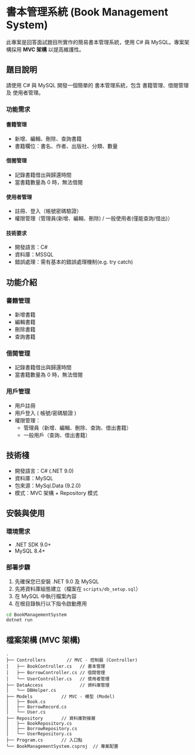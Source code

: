 # 書本管理系統 (Book Management System)

此專案是回答面試題目所實作的簡易書本管理系統，使用 C# 與 MySQL。專案架構採用 **MVC 架構** 以提高維護性。

## 題目說明

請使用 C# 與 MySQL 開發一個簡單的 書本管理系統，包含 書籍管理、借閱管理 及 使用者管理。

### 功能需求

#### 書籍管理
* 新增、編輯、刪除、查詢書籍
* 書籍欄位：書名、作者、出版社、分類、數量

#### 借閱管理
* 記錄書籍借出與歸還時間
* 當書籍數量為 0 時，無法借閱

#### 使用者管理
* 註冊、登入（帳號密碼驗證）
* 權限管理（管理員(新增、編輯、刪除) / 一般使用者(僅能查詢/借出)）
  
#### 技術要求
* 開發語言：C#
* 資料庫：MSSQL
* 錯誤處理：需有基本的錯誤處理機制(e.g. try catch)

## 功能介紹

### 書籍管理

- 新增書籍
- 編輯書籍
- 刪除書籍
- 查詢書籍

### 借閱管理

- 記錄書籍借出與歸還時間
- 當書籍數量為 0 時，無法借閱

### 用戶管理

- 用戶註冊
- 用戶登入 ( 帳號/密碼驗證 )
- 權限管理：
  - 管理員（新增、編輯、刪除、查詢、借出書籍）
  - 一般用戶（查詢、借出書籍）

## 技術棧

- 開發語言：C# (.NET 9.0)
- 資料庫：MySQL
- 包來源：MySql.Data (9.2.0)
- 模式：MVC 架構 + Repository 模式

## 安裝與使用

### 環境需求

- .NET SDK 9.0+
- MySQL 8.4+

### 部署步驟

1. 先確保您已安裝 .NET 9.0 及 MySQL
2. 先將資料庫組態建立（檔案在 `scripts/db_setup.sql`）
3. 在 MySQL 中執行檔案內容
4. 在根目錄執行以下指令啟動應用

```sh
cd BookManagementSystem
dotnet run
```

## 檔案架構 (MVC 架構)

```
.
├── Controllers        // MVC - 控制器 (Controller)
│   ├── BookController.cs   // 書本管理
│   ├── BorrowController.cs // 借閱管理
│   └── UserController.cs   // 使用者管理
├── DataAccess              // 資料庫管理
│   └── DBHelper.cs
├── Models           // MVC - 模型 (Model)
│   ├── Book.cs
│   ├── BorrowRecord.cs
│   └── User.cs
├── Repository       // 資料庫對接層
│   ├── BookRepository.cs
│   ├── BorrowRepository.cs
│   └── UserRepository.cs
├── Program.cs       // 入口點
└── BookManagementSystem.csproj  // 專案配置
```


